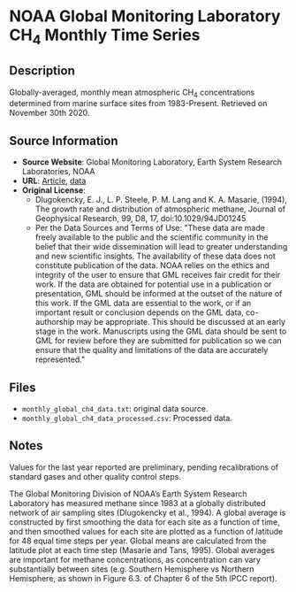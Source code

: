 
# NOAA Global Monitoring Laboratory CH<sub>4</sub> Monthly Time Series

## Description
Globally-averaged, monthly mean atmospheric CH<sub>4</sub> concentrations determined from marine surface sites from 1983-Present. Retrieved on November 30th 2020.

## Source Information
* **Source Website**: Global Monitoring Laboratory, Earth System Research Laboratories, NOAA
* **URL**: [Article](https://agupubs.onlinelibrary.wiley.com/doi/abs/10.1029/94JD01245), [data](https://www.esrl.noaa.gov/gmd/ccgg/trends_ch4/)
* **Original License**:
  - Dlugokencky, E. J., L. P. Steele, P. M. Lang and K. A. Masarie, (1994), The growth rate and distribution of atmospheric methane, Journal of Geophysical Research, 99, D8, 17, doi:10.1029/94JD01245
  - Per the Data Sources and Terms of Use: "These data are made freely available to the public and the scientific community in the belief that their wide dissemination will lead to greater understanding and new scientific insights. The availability of these data does not constitute publication of the data.  NOAA relies on the ethics and integrity of the user to ensure that GML receives fair credit for their work.  If the data are obtained for potential use in a publication or presentation, GML should be informed at the outset of the nature of this work. If the GML data are essential to the work, or if an important result or conclusion depends on the GML data, co-authorship may be appropriate.  This should be discussed at an early stage in the work.  Manuscripts using the GML data should be sent to GML for review before they are submitted for publication so we can ensure that the quality and limitations of the data are accurately represented."

## Files
* `monthly_global_ch4_data.txt`: original data source. 
* `monthly_global_ch4_data_processed.csv`: Processed data.

## Notes
Values for the last year reported are preliminary, pending recalibrations of standard gases and other quality control steps. 

The Global Monitoring Division of NOAA’s Earth System Research Laboratory has measured methane since 1983 at a globally distributed network of air sampling sites (Dlugokencky et al., 1994). A global average is constructed by first smoothing the data for each site as a function of time, and then smoothed values for each site are plotted as a function of latitude for 48 equal time steps per year. Global means are calculated from the latitude plot at each time step (Masarie and Tans, 1995). Global averages are important for methane concentrations, as concentration can vary substantially between sites (e.g. Southern Hemisphere vs Northern Hemisphere, as shown in Figure 6.3. of Chapter 6 of the 5th IPCC report).


